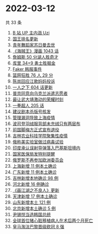 # 2022-03-12

共 33 条

<!-- BEGIN ZHIHUSEARCH -->
<!-- 最后更新时间 Sat Mar 12 2022 22:10:31 GMT+0800 (China Standard Time) -->
1. [B 站 UP 主内涵 Uzi](https://www.zhihu.com/search?q=uzi)
1. [国王排名更新](https://www.zhihu.com/search?q=国王排名)
1. [青年舞蹈家苏日曼去世](https://www.zhihu.com/search?q=苏日曼)
1. [《海贼王》漫画 1043 话](https://www.zhihu.com/search?q=海贼王)
1. [詹姆斯 50 分湖人胜奇才](https://www.zhihu.com/search?q=湖人)
1. [库里 34+9 勇士胜掘金](https://www.zhihu.com/search?q=勇士)
1. [Faker 韩服事件 ](https://www.zhihu.com/search?q=faker)
1. [篮网狂胜 76 人 29 分](https://www.zhihu.com/search?q=篮网)
1. [陈岚回应江歌妈妈投诉](https://www.zhihu.com/search?q=江歌妈妈陈岚)
1. [一人之下 604 话更新](https://www.zhihu.com/search?q=一人之下)
1. [普京同意向乌克兰派遣志愿者](https://www.zhihu.com/search?q=乌克兰志愿者)
1. [最让武大靖激动的荣耀时刻](https://www.zhihu.com/search?q=武大靖)
1. [一拳超人 205 话](https://www.zhihu.com/search?q=一拳超人)
1. [建议剧本杀版号核发](https://www.zhihu.com/search?q=剧本杀)
1. [管理漏洞导致上海疫情](https://www.zhihu.com/search?q=管理漏洞导致上海疫情)
1. [波司登羽绒服背部未充绒只有两层布](https://www.zhihu.com/search?q=波司登羽绒服)
1. [前国脚梅方正式宣布退役](https://www.zhihu.com/search?q=梅方退役)
1. [吉林农业科技学院聚集性疫情](https://www.zhihu.com/search?q=吉林农业科技学院疫情)
1. [俄称美实验室做过病毒试验](https://www.zhihu.com/search?q=蝙蝠新冠病毒样本试验)
1. [印度承认误射导弹落入巴基斯坦境内](https://www.zhihu.com/search?q=印度误射导弹)
1. [国家医保局发特别提醒](https://www.zhihu.com/search?q=医保停用诈骗短信)
1. [俄罗斯不再参加欧洲委员会](https://www.zhihu.com/search?q=欧洲委员会)
1. [上海新增 11 例本土确诊](https://www.zhihu.com/search?q=上海疫情)
1. [广东新增 11 例本土确诊](https://www.zhihu.com/search?q=广东疫情)
1. [吉林新增本地确诊 98 例](https://www.zhihu.com/search?q=吉林疫情)
1. [河北新增 16 例确诊](https://www.zhihu.com/search?q=河北疫情)
1. [《画江湖之不良人》更新](https://www.zhihu.com/search?q=画江湖之不良人)
1. [天津新增 17 例本土确诊](https://www.zhihu.com/search?q=天津疫情)
1. [山东新增本土 121 例](https://www.zhihu.com/search?q=山东疫情)
1. [北京新增本土确诊 5 例](https://www.zhihu.com/search?q=北京疫情)
1. [尹锡悦当选韩国总统](https://www.zhihu.com/search?q=韩国总统)
1. [全球首位猪心脏移植病人在术后两个月死亡](https://www.zhihu.com/search?q=猪心脏移植)
1. [皇马淘汰巴黎晋级欧冠 8 强](https://www.zhihu.com/search?q=皇马)
<!-- END ZHIHUSEARCH -->
